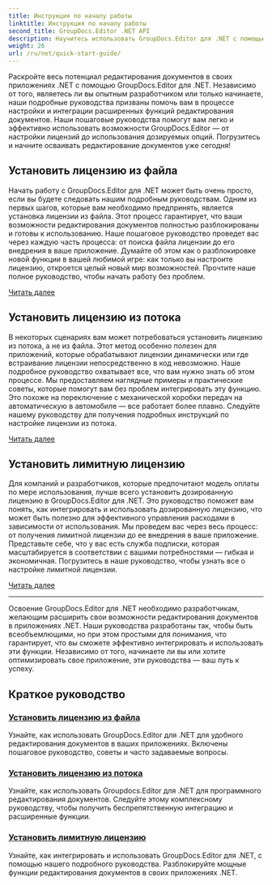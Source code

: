 ```yaml
---
title: Инструкция по началу работы
linktitle: Инструкция по началу работы
second_title: GroupDocs.Editor .NET API
description: Научитесь использовать GroupDocs.Editor для .NET с помощью наших подробных руководств. Устанавливайте лицензии, интегрируйте функции и разблокируйте мощные возможности редактирования документов.
weight: 26
url: /ru/net/quick-start-guide/
---
```

Раскройте весь потенциал редактирования документов в своих приложениях .NET с помощью GroupDocs.Editor для .NET. Независимо от того, являетесь ли вы опытным разработчиком или только начинаете, наши подробные руководства призваны помочь вам в процессе настройки и интеграции расширенных функций редактирования документов. Наши пошаговые руководства помогут вам легко и эффективно использовать возможности GroupDocs.Editor — от настройки лицензий до использования дозируемых опций. Погрузитесь и начните осваивать редактирование документов уже сегодня!
## Установить лицензию из файла

Начать работу с GroupDocs.Editor для .NET может быть очень просто, если вы будете следовать нашим подробным руководствам. Одним из первых шагов, которые вам необходимо предпринять, является установка лицензии из файла. Этот процесс гарантирует, что ваши возможности редактирования документов полностью разблокированы и готовы к использованию. Наше пошаговое руководство проведет вас через каждую часть процесса: от поиска файла лицензии до его внедрения в ваше приложение. Думайте об этом как о разблокировке новой функции в вашей любимой игре: как только вы настроите лицензию, откроется целый новый мир возможностей. Прочтите наше полное руководство, чтобы начать работу без проблем.

[Читать далее](./set-license-from-file/)

## Установить лицензию из потока

В некоторых сценариях вам может потребоваться установить лицензию из потока, а не из файла. Этот метод особенно полезен для приложений, которые обрабатывают лицензии динамически или где встраивание лицензии непосредственно в код невозможно. Наше подробное руководство охватывает все, что вам нужно знать об этом процессе. Мы предоставляем наглядные примеры и практические советы, которые помогут вам без проблем интегрировать эту функцию. Это похоже на переключение с механической коробки передач на автоматическую в автомобиле — все работает более плавно. Следуйте нашему руководству для получения подробных инструкций по настройке лицензии из потока.

[Читать далее](./set-license-from-stream/)

## Установить лимитную лицензию

Для компаний и разработчиков, которые предпочитают модель оплаты по мере использования, лучше всего установить дозированную лицензию в GroupDocs.Editor для .NET. Это руководство поможет вам понять, как интегрировать и использовать дозированную лицензию, что может быть полезно для эффективного управления расходами в зависимости от использования. Мы проведем вас через весь процесс: от получения лимитной лицензии до ее внедрения в ваше приложение. Представьте себе, что у вас есть служба подписки, которая масштабируется в соответствии с вашими потребностями — гибкая и экономичная. Погрузитесь в наше руководство, чтобы узнать все о настройке лимитной лицензии.

[Читать далее](./set-metered-license/)

---

Освоение GroupDocs.Editor для .NET необходимо разработчикам, желающим расширить свои возможности редактирования документов в приложениях .NET. Наши руководства разработаны так, чтобы быть всеобъемлющими, но при этом простыми для понимания, что гарантирует, что вы сможете эффективно интегрировать и использовать эти функции. Независимо от того, начинаете ли вы или хотите оптимизировать свое приложение, эти руководства — ваш путь к успеху.
## Краткое руководство
### [Установить лицензию из файла](./set-license-from-file/)
Узнайте, как использовать GroupDocs.Editor для .NET для удобного редактирования документов в ваших приложениях. Включены пошаговое руководство, советы и часто задаваемые вопросы.
### [Установить лицензию из потока](./set-license-from-stream/)
Узнайте, как использовать Groupdocs.Editor для .NET для программного редактирования документов. Следуйте этому комплексному руководству, чтобы получить беспрепятственную интеграцию и расширенные функции.
### [Установить лимитную лицензию](./set-metered-license/)
Узнайте, как интегрировать и использовать GroupDocs.Editor для .NET, с помощью нашего подробного руководства. Разблокируйте мощные функции редактирования документов в своих приложениях .NET.